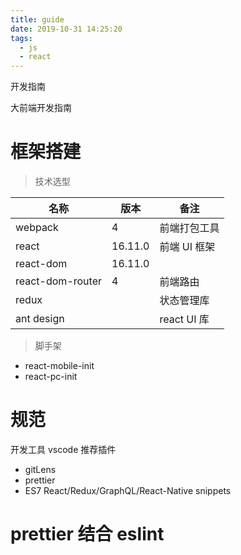 ```yaml
---
title: guide
date: 2019-10-31 14:25:20
tags:
  - js
  - react
---
```


开发指南

<!--more-->

大前端开发指南

# 框架搭建

> 技术选型

| 名称             | 版本    | 备注         |
| ---------------- | ------- | ------------ |
| webpack          | 4       | 前端打包工具 |
| react            | 16.11.0 | 前端 UI 框架 |
| react-dom        | 16.11.0 |              |
| react-dom-router | 4       | 前端路由     |
| redux            |         | 状态管理库   |
| ant design       |         | react UI 库  |

> 脚手架

- react-mobile-init
- react-pc-init

# 规范

开发工具 vscode
推荐插件

- gitLens
- prettier
- ES7 React/Redux/GraphQL/React-Native snippets

# prettier 结合 eslint
